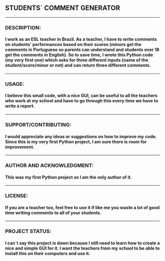 ## STUDENTS´ COMMENT GENERATOR

---
### DESCRIPTION:
#### I work as an ESL teacher in Brazil. As a teacher, I have to write comments on students' performances based on their scores (minors get the comments in Portuguese so parents can understand and students over 18 get the comments in English). So to save time, I wrote this Python code (my very first one) which asks for three different inputs (name of the student/score/minor or not) and can return three different comments.
---

### USAGE:
#### I believe this small code, with a nice GUI, can be useful to all the teachers who work at my school and have to go through this every time we have to write a report. 
---

### SUPPORT/CONTRIBUTING:
#### I would appreciate any ideas or suggestions on how to improve my code. Since this is my very first Python project, I am sure there is room for improvement. 
---

### AUTHOR AND ACKNOWLEDGMENT:
#### This was my first Python project so I am the only author of it.
---

### LICENSE:
#### If you are a teacher too, feel free to use it if like me you waste a lot of good time writing comments to all of your students. 
---

### PROJECT STATUS:
#### I can´t say this project is down because I still need to learn how to create a nice and simple GUI for it. I want the teachers from my school to be able to install this on their computers and use it. 

